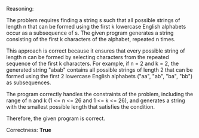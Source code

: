 Reasoning:

The problem requires finding a string s such that all possible strings of length n that can be formed using the first k lowercase English alphabets occur as a subsequence of s. The given program generates a string consisting of the first k characters of the alphabet, repeated n times.

This approach is correct because it ensures that every possible string of length n can be formed by selecting characters from the repeated sequence of the first k characters. For example, if n = 2 and k = 2, the generated string "abab" contains all possible strings of length 2 that can be formed using the first 2 lowercase English alphabets ("aa", "ab", "ba", "bb") as subsequences.

The program correctly handles the constraints of the problem, including the range of n and k (1 <= n <= 26 and 1 <= k <= 26), and generates a string with the smallest possible length that satisfies the condition.

Therefore, the given program is correct.

Correctness: **True**